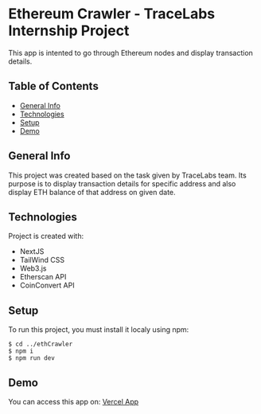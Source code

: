 # Ethereum Crawler - TraceLabs Internship Project

This app is intented to go through Ethereum nodes and display transaction details.

## Table of Contents

-   [General Info](#general-info)
-   [Technologies](#technologies)
-   [Setup](#setup)
-   [Demo](#demo)

## General Info

This project was created based on the task given by TraceLabs team. Its purpose is to display transaction details for specific address and also display ETH balance of that address on given date.

## Technologies

Project is created with:

-   NextJS
-   TailWind CSS
-   Web3.js
-   Etherscan API
-   CoinConvert API

## Setup

To run this project, you must install it localy using npm:

```
$ cd ../ethCrawler
$ npm i
$ npm run dev
```

## Demo

You can access this app on: [Vercel App](https://eth-crawler-eta.vercel.app)

